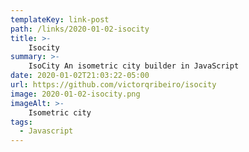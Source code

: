```yaml
---
templateKey: link-post
path: /links/2020-01-02-isocity
title: >-
    Isocity
summary: >-
    IsoCity An isometric city builder in JavaScript 
date: 2020-01-02T21:03:22-05:00
url: https://github.com/victorqribeiro/isocity
image: 2020-01-02-isocity.png
imageAlt: >-
    Isometric city
tags:
  - Javascript
---
```

